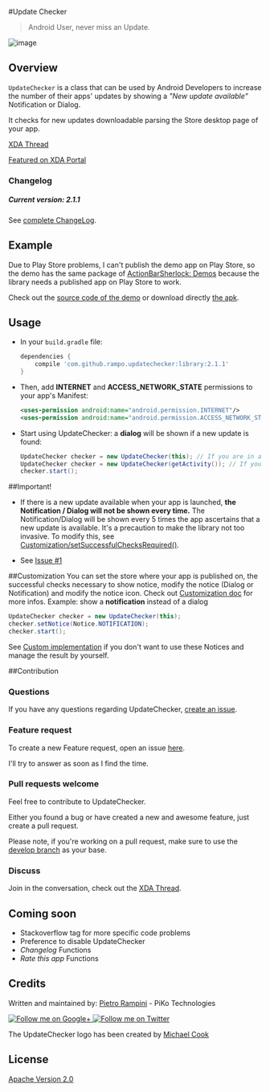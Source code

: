 #Update Checker

> Android User, never miss an Update.

![image](https://raw.github.com/rampo/UpdateChecker/master/arts/flow_dialog_small.png)

## Overview

`UpdateChecker` is a class that can be used by Android Developers to increase the number of their apps' updates by showing a *"New update available"* Notification or Dialog. 

It checks for new updates downloadable parsing the Store desktop page of your app.

[XDA Thread](http://forum.xda-developers.com/showthread.php?t=2412385)

[Featured on XDA Portal](http://www.xda-developers.com/android/prod-your-apps-users-to-update-with-updatechecker-library/)

### Changelog
##### Current version: 2.1.1

See [complete ChangeLog](https://github.com/rampo/UpdateChecker/blob/master/CHANGELOG.md).

## Example
Due to Play Store problems, I can't publish the demo app on Play Store, so the demo has the same package of [ActionBarSherlock: Demos](https://github.com/JakeWharton/ActionBarSherlock/tree/master/actionbarsherlock-samples/demos) because the library needs a published app on Play Store to work.

Check out the [source code of the demo](https://github.com/rampo/UpdateChecker/tree/master/demo) or download directly [the apk](https://github.com/rampo/UpdateChecker/tree/master/apk).

## Usage

- In your `build.gradle` file:

	```groovy	
	dependencies {
	    compile 'com.github.rampo.updatechecker:library:2.1.1'
	}	
	```

- Then, add **INTERNET** and **ACCESS_NETWORK_STATE** permissions to your app's Manifest: 

    ```xml		
	<uses-permission android:name="android.permission.INTERNET"/>
    <uses-permission android:name="android.permission.ACCESS_NETWORK_STATE"/>
	```
    	
- Start using UpdateChecker: a **dialog** will be shown if a new update is found:

    ```java	
    UpdateChecker checker = new UpdateChecker(this); // If you are in a Activity or a FragmentActivity
    UpdateChecker checker = new UpdateChecker(getActivity()); // If you are in a Fragment
    checker.start();
    ```  

##Important!

- If there is a new update available when your app is launched, **the Notification / Dialog will not be shown every time.**
The Notification/Dialog will be shown every 5 times the app ascertains that a new update is available.
It's a precaution to make the library not too invasive. To modify this, see [Customization/setSuccessfulChecksRequired()](https://github.com/rampo/UpdateChecker/blob/master/CUSTOMIZATION.md#setsuccessfulchecksrequiredint-checksrequired).

- See [Issue #1](https://github.com/rampo/UpdateChecker/issues/1)

##Customization
You can set the store where your app is published on, the successful checks necessary to show notice, modify the notice (Dialog or Notification) and modify the notice icon.
Check out [Customization doc](https://github.com/rampo/UpdateChecker/blob/master/CUSTOMIZATION.md) for more infos. 
Example: show a **notification** instead of a dialog

```java	
UpdateChecker checker = new UpdateChecker(this);
checker.setNotice(Notice.NOTIFICATION);
checker.start();
```  	
See [Custom implementation](https://github.com/rampo/UpdateChecker/blob/master/CUSTOMIZATION.md#custom-implementation) if you don't want to use these Notices and manage the result by yourself.

##Contribution

### Questions

If you have any questions regarding UpdateChecker, [create an issue](https://github.com/rampo/UpdateChecker/issues/new).

### Feature request

To create a new Feature request, open an issue [here](https://github.com/rampo/UpdateChecker/issues?labels=optimization%2Crequest&page=1&state=open).

I'll try to answer as soon as I find the time.

### Pull requests welcome

Feel free to contribute to UpdateChecker.

Either you found a bug or have created a new and awesome feature, just create a pull request.

Please note, if you're working on a pull request, make sure to use the [develop branch](https://github.com/rampo/UpdateChecker/tree/develop) as your base.

### Discuss

Join in the conversation, check out the [XDA Thread](http://forum.xda-developers.com/showthread.php?t=2412385).

## Coming soon
 - Stackoverflow tag for more specific code problems
 - Preference to disable UpdateChecker
 - *Changelog* Functions
 - *Rate this app* Functions
 
## Credits

Written and maintained by: [Pietro Rampini](https://plus.google.com/u/0/+PietroRampini/posts) - PiKo Technologies

<a href="https://plus.google.com/u/0/+PietroRampini/posts">
  <img alt="Follow me on Google+"
       src="https://github.com/gabrielemariotti/cardslib/raw/master/demo/images/g+64.png" />
</a>
<a href="https://twitter.com/rampo_dev">
  <img alt="Follow me on Twitter"
       src="https://github.com/gabrielemariotti/cardslib/raw/master/demo/images/twitter64.png" />
</a>

The UpdateChecker logo has been created by [Michael Cook](https://plus.google.com/+michaelcook/posts)
## License

[Apache Version 2.0](http://www.apache.org/licenses/LICENSE-2.0.html)
